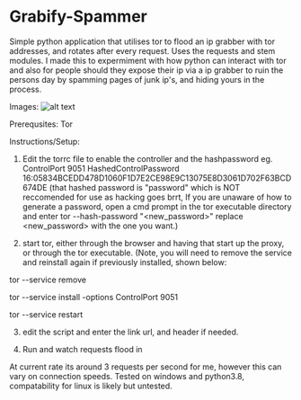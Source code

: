 # Grabify-Spammer
Simple python application that utilises tor to flood an ip grabber with tor addresses, and rotates after every request. Uses the requests and stem modules. I made this to expermiment with how python can interact with tor and also for people should they expose their ip via a ip grabber to ruin the persons day by spamming pages of junk ip's, and hiding yours in the process.

Images:
![alt text](https://i.ibb.co/qFbMbMD/download.png)

Prerequsites:
Tor

Instructions/Setup:

1. Edit the torrc file to enable the controller and the hashpassword
eg.
ControlPort 9051
HashedControlPassword 16:05834BCEDD478D1060F1D7E2CE98E9C13075E8D3061D702F63BCD674DE
(that hashed password is "password" which is NOT reccomended for use as hacking goes brrt, If you are unaware of how to generate a password, open a cmd prompt in the tor executable directory and enter tor --hash-password "<new_password>" replace <new_password> with the one you want.)

2. start tor, either through the browser and having that start up the proxy, or through the tor executable.
(Note, you will need to remove the service and reinstall again if previously installed, shown below:

tor --service remove

tor --service install -options ControlPort 9051

tor --service restart

3. edit the script and enter the link url, and header if needed.

4. Run and watch requests flood in


At current rate its around 3 requests per second for me, however this can vary on connection speeds.
Tested on windows and python3.8, compatability for linux is likely but untested.
